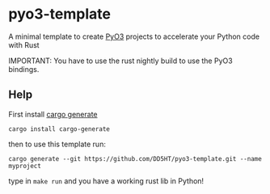 # pyo3-template

A minimal template to create [PyO3][1] projects to accelerate your Python code with Rust

IMPORTANT: You have to use the rust nightly build to use the PyO3 bindings.

## Help

First install [cargo generate][0]

```cargo install cargo-generate```

then to use this template run:

```cargo generate --git https://github.com/DD5HT/pyo3-template.git --name myproject```

type in ```make run``` and you have a working rust lib in Python!

[0]: https://github.com/ashleygwilliams/cargo-generate
[1]: https://github.com/PyO3/pyo3
